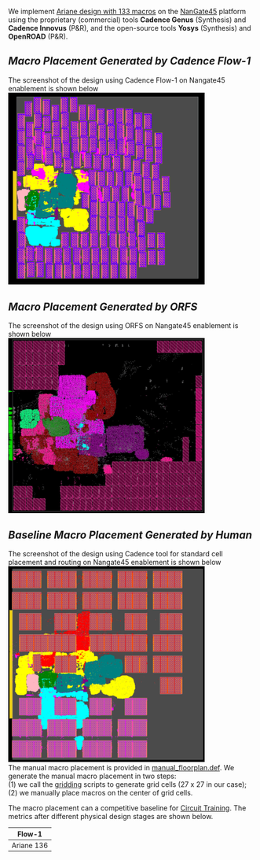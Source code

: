 We implement [Ariane design with 133 macros](../../../Testcases/ariane133) on the [NanGate45](../../../Enablements/NanGate45) platform using the proprietary (commercial) tools **Cadence Genus** (Synthesis) and **Cadence Innovus** (P&R), and the open-source tools **Yosys** (Synthesis) and **OpenROAD** (P&R). 


## *Macro Placement Generated by Cadence Flow-1*
The screenshot of the design using Cadence Flow-1 on Nangate45 enablement is shown below   
<img src="./screenshots/Ariane133_Innovus.png" alt="ariane133_cadence" width="400"/>  
  
## *Macro Placement Generated by ORFS*
The screenshot of the design using ORFS on Nangate45 enablement is shown below  
<img src="./screenshots/Ariane133_ORFS.png" alt="ariane136_orfs" width="400"/>

## *Baseline Macro Placement Generated by Human*
The screenshot of the design using Cadence tool for standard cell placement and routing on Nangate45 enablement is shown below   
<img src="./screenshots/manual_ariane133_Innovus.png" alt="ariane133_cadence" width="400"/>  
The manual macro placement is provided in [manual_floorplan.def](https://github.com/TILOS-AI-Institute/MacroPlacement/blob/main/Flows/NanGate45/ariane133/def/manual_floorplan.def).
We generate the manual macro placement in two steps:  
(1) we call the [gridding](https://github.com/TILOS-AI-Institute/MacroPlacement/tree/main/CodeElements/Gridding) scripts to generate grid cells (27 x 27 in our case); (2) we manually place macros on the center of grid cells.

The macro placement can a competitive baseline for [Circuit Training](https://github.com/google-research/circuit_training).
The metrics after different physical design stages are shown below.
<table class="tg">
<thead>
  <tr>
    <th class="tg-0lax">Flow-1</th>
  </tr>
</thead>
<tbody>
  <tr>
    <td class="tg-0lax">Ariane 136</td>
  </tr>
</tbody>
</table>

